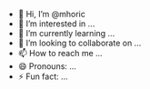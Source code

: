 - 👋 Hi, I’m @mhoric
- 👀 I’m interested in ...
- 🌱 I’m currently learning ...
- 💞️ I’m looking to collaborate on ...
- 📫 How to reach me ...
- 😄 Pronouns: ...
- ⚡ Fun fact: ...

<!---
mhoric/mhoric is a ✨ special ✨ repository because its `README.md` (this file) appears on your GitHub profile.
You can click the Preview link to take a look at your changes.
--->
